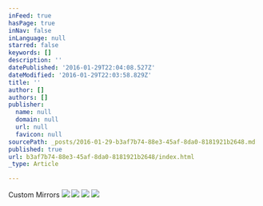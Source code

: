 ```yaml
---
inFeed: true
hasPage: true
inNav: false
inLanguage: null
starred: false
keywords: []
description: ''
datePublished: '2016-01-29T22:04:08.527Z'
dateModified: '2016-01-29T22:03:58.829Z'
title: ''
author: []
authors: []
publisher:
  name: null
  domain: null
  url: null
  favicon: null
sourcePath: _posts/2016-01-29-b3af7b74-88e3-45af-8da0-8181921b2648.md
published: true
url: b3af7b74-88e3-45af-8da0-8181921b2648/index.html
_type: Article

---
```

Custom Mirrors
![](https://s3-us-west-2.amazonaws.com/the-grid-img/p/359f9abcff10cea107d9c663332d9ff4242f7095.jpg)
![](https://the-grid-user-content.s3-us-west-2.amazonaws.com/671bd469-4005-476d-939e-cee608632d6e.jpg)
![](https://the-grid-user-content.s3-us-west-2.amazonaws.com/21194750-69a2-4e21-9d25-42a3a5a4a30f.JPG)
![](https://the-grid-user-content.s3-us-west-2.amazonaws.com/5a0636e0-5742-41a1-8860-8656fd226e0d.JPG)